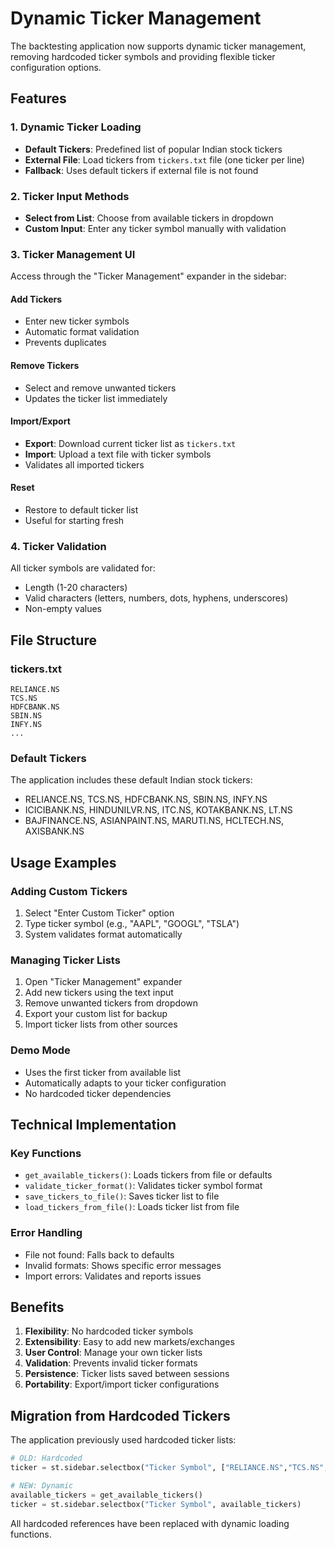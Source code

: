 # Dynamic Ticker Management

The backtesting application now supports dynamic ticker management, removing hardcoded ticker symbols and providing flexible ticker configuration options.

## Features

### 1. Dynamic Ticker Loading
- **Default Tickers**: Predefined list of popular Indian stock tickers
- **External File**: Load tickers from `tickers.txt` file (one ticker per line)
- **Fallback**: Uses default tickers if external file is not found

### 2. Ticker Input Methods
- **Select from List**: Choose from available tickers in dropdown
- **Custom Input**: Enter any ticker symbol manually with validation

### 3. Ticker Management UI
Access through the "Ticker Management" expander in the sidebar:

#### Add Tickers
- Enter new ticker symbols
- Automatic format validation
- Prevents duplicates

#### Remove Tickers
- Select and remove unwanted tickers
- Updates the ticker list immediately

#### Import/Export
- **Export**: Download current ticker list as `tickers.txt`
- **Import**: Upload a text file with ticker symbols
- Validates all imported tickers

#### Reset
- Restore to default ticker list
- Useful for starting fresh

### 4. Ticker Validation
All ticker symbols are validated for:
- Length (1-20 characters)
- Valid characters (letters, numbers, dots, hyphens, underscores)
- Non-empty values

## File Structure

### tickers.txt
```
RELIANCE.NS
TCS.NS
HDFCBANK.NS
SBIN.NS
INFY.NS
...
```

### Default Tickers
The application includes these default Indian stock tickers:
- RELIANCE.NS, TCS.NS, HDFCBANK.NS, SBIN.NS, INFY.NS
- ICICIBANK.NS, HINDUNILVR.NS, ITC.NS, KOTAKBANK.NS, LT.NS
- BAJFINANCE.NS, ASIANPAINT.NS, MARUTI.NS, HCLTECH.NS, AXISBANK.NS

## Usage Examples

### Adding Custom Tickers
1. Select "Enter Custom Ticker" option
2. Type ticker symbol (e.g., "AAPL", "GOOGL", "TSLA")
3. System validates format automatically

### Managing Ticker Lists
1. Open "Ticker Management" expander
2. Add new tickers using the text input
3. Remove unwanted tickers from dropdown
4. Export your custom list for backup
5. Import ticker lists from other sources

### Demo Mode
- Uses the first ticker from available list
- Automatically adapts to your ticker configuration
- No hardcoded ticker dependencies

## Technical Implementation

### Key Functions
- `get_available_tickers()`: Loads tickers from file or defaults
- `validate_ticker_format()`: Validates ticker symbol format
- `save_tickers_to_file()`: Saves ticker list to file
- `load_tickers_from_file()`: Loads ticker list from file

### Error Handling
- File not found: Falls back to defaults
- Invalid formats: Shows specific error messages
- Import errors: Validates and reports issues

## Benefits

1. **Flexibility**: No hardcoded ticker symbols
2. **Extensibility**: Easy to add new markets/exchanges
3. **User Control**: Manage your own ticker lists
4. **Validation**: Prevents invalid ticker formats
5. **Persistence**: Ticker lists saved between sessions
6. **Portability**: Export/import ticker configurations

## Migration from Hardcoded Tickers

The application previously used hardcoded ticker lists:
```python
# OLD: Hardcoded
ticker = st.sidebar.selectbox("Ticker Symbol", ["RELIANCE.NS","TCS.NS","HDFCBANK.NS"])

# NEW: Dynamic
available_tickers = get_available_tickers()
ticker = st.sidebar.selectbox("Ticker Symbol", available_tickers)
```

All hardcoded references have been replaced with dynamic loading functions.